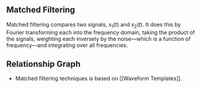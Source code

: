 ## Matched Filtering

Matched filtering compares two signals, $s_{1}(t)$ and $s_{2}(t)$. It does this by Fourier transforming each into the frequency domain, taking the product of the signals, weighting each inversely by the noise—which is a function of frequency—and integrating over all frequencies. 

## Relationship Graph

- Matched filtering techniques is based on [[Waveform Templates]].